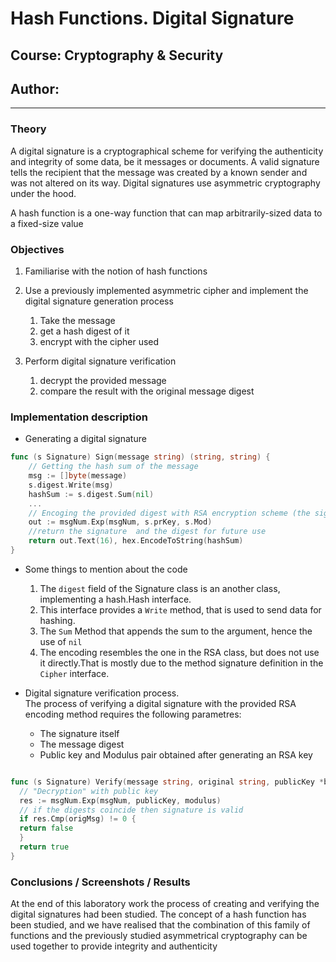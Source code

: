 # Hash Functions. Digital Signature

## Course: Cryptography & Security

## Author: 

----

### Theory
A digital signature is a cryptographical scheme for verifying the authenticity and integrity of some data, be it messages or documents.
A valid signature tells the recipient that the message was created by a known sender and was not altered on its way.
Digital signatures use asymmetric cryptography under the hood.

A hash function is a one-way function that can map arbitrarily-sized data to a fixed-size value

### Objectives

1. Familiarise with the notion of hash functions
2. Use a previously implemented asymmetric cipher and implement the digital signature generation process
   1. Take the message 
   2. get a hash digest of it
   3. encrypt with the cipher used

3. Perform digital signature verification
   1. decrypt the provided message
   2. compare the result with the original message digest


### Implementation description
* Generating a digital signature  
```go
func (s Signature) Sign(message string) (string, string) {
    // Getting the hash sum of the message
	msg := []byte(message)
	s.digest.Write(msg)
	hashSum := s.digest.Sum(nil)
	...
	// Encoging the provided digest with RSA encryption scheme (the signature itself)
	out := msgNum.Exp(msgNum, s.prKey, s.Mod)
	//return the signature  and the digest for future use
	return out.Text(16), hex.EncodeToString(hashSum)
}
```

   * Some things to mention about the code
     1. The `digest` field of the Signature class is an another class, implementing a hash.Hash interface. 
     2. This interface provides a `Write` method, that is used to send data for hashing.
     3. The `Sum` Method that appends the sum to the argument, hence the use of `nil`
     4. The encoding resembles the one in the RSA class, but does not use it directly.That is mostly due to the  method signature definition in the `Cipher` interface.

* Digital signature verification process.  
The process of verifying a digital signature with the provided RSA encoding method requires the following parametres:
  * The signature itself
  * The message digest
  * Public key and Modulus pair obtained after generating an RSA key
 ```go

func (s Signature) Verify(message string, original string, publicKey *big.Int, modulus *big.Int) bool {
   // "Decryption" with public key
   res := msgNum.Exp(msgNum, publicKey, modulus)
   // if the digests coincide then signature is valid
   if res.Cmp(origMsg) != 0 {
   return false
   }
   return true
}
```
### Conclusions / Screenshots / Results

At the end of this laboratory work the process of creating and verifying the digital signatures had been studied.
The concept of a hash function has been studied, and we have realised that the combination of this family of functions and the previously studied asymmetrical cryptography can be used together to provide integrity and authenticity

